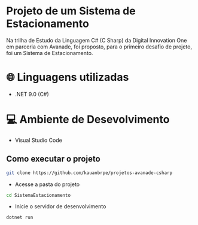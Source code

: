 # Projeto de um Sistema de Estacionamento

Na trilha de Estudo da Linguagem C# (C Sharp) da Digital Innovation One em parceria com Avanade, foi proposto, para o primeiro desafio de projeto, foi um Sistema de Estacionamento.

# 🌐 Linguagens utilizadas

- .NET 9.0 (C#)

# 💻 Ambiente de Desevolvimento

- Visual Studio Code

## Como executar o projeto
```bash
git clone https://github.com/kauanbrpe/projetos-avanade-csharp
```
- Acesse a pasta do projeto
```bash
cd SistemaEstacionamento
```
- Inicie o servidor de desenvolvimento
```bash
dotnet run
```